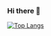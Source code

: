 ### Hi there 👋

[![Top Langs](https://github-readme-stats.vercel.app/api/top-langs/?username=vglinka)](https://github.com/anuraghazra/github-readme-stats)

<!--
**vglinka/vglinka** is a ✨ _special_ ✨ repository because its `README.md` (this file) appears on your GitHub profile.

Here are some ideas to get you started:

- 🔭 I’m currently working on ...
- 🌱 I’m currently learning ...
- 👯 I’m looking to collaborate on ...
- 🤔 I’m looking for help with ...
- 💬 Ask me about ...
- 📫 How to reach me: ...
- 😄 Pronouns: ...
- ⚡ Fun fact: ...
-->
